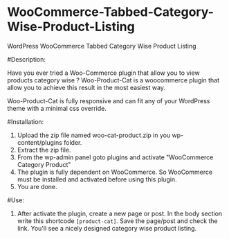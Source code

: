 WooCommerce-Tabbed-Category-Wise-Product-Listing
================================================

WordPress WooCommerce Tabbed Category Wise Product Listing



#Description:

Have you ever tried a Woo-Commerce plugin that allow you to view products category wise ?
Woo-Product-Cat is a woocommerce plugin that allow you to achieve this result in the most easiest way.


Woo-Product-Cat is fully responsive and can fit any of your WordPress theme with a minimal css override.


#Installation:

1. Upload the zip file named woo-cat-product.zip in you wp-content/plugins folder.
2. Extract the zip file.
3. From the wp-admin panel goto plugins and activate "WooCommerce Category Product"
4. The plugin is fully dependent on WooCommerce. So WooCommerce must be installed and activated before using this plugin.
5. You are done.


#Use:

1. After activate the plugin, create a new page or post. In the body section write this shortcode `[product-cat]`.
   Save the page/post and check the link. You'll see a nicely designed category wise product listing.
